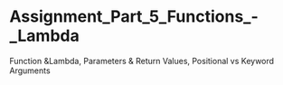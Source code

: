 # Assignment_Part_5_Functions_-_Lambda
Function &amp;Lambda, Parameters &amp; Return Values, Positional vs Keyword Arguments
